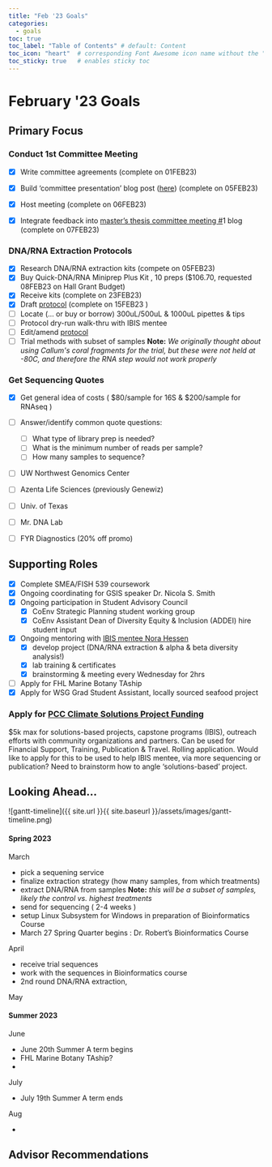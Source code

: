 ```yaml
---
title: "Feb '23 Goals"
categories:
  - goals 
toc: true
toc_label: "Table of Contents" # default: Content
toc_icon: "heart"  # corresponding Font Awesome icon name without the "fa" prefix
toc_sticky: true   # enables sticky toc
---
```


# February '23 Goals

## Primary Focus

### Conduct 1st Committee Meeting

- [x] Write committee agreements (complete on 01FEB23)
- [x] Build ‘committee presentation’ blog post ([here](https://sarahtanja.github.io/lab-book/committee%20meetings/committee-no1/)) (complete on 05FEB23)
- [x] Host meeting (complete on 06FEB23)
- [x] Integrate feedback into [master’s thesis committee meeting #](https://sarahtanja.github.io/lab-book/committee%20meetings/committee-no1/#feedback)1 blog (complete on 07FEB23)


### DNA/RNA Extraction Protocols

- [x]  Research DNA/RNA extraction kits (compete on 05FEB23)
- [x] Buy Quick-DNA/RNA Miniprep Plus Kit , 10 preps ($106.70, requested 08FEB23 on Hall Grant Budget)
- [x] Receive kits (complete on 23FEB23)
- [x] Draft [protocol](https://sarahtanja.github.io/lab-book/protocols/lab/protocol-DNARNAextraction/) (complete on 15FEB23 )
- [ ] Locate (… or buy or borrow) 300uL/500uL & 1000uL pipettes & tips
- [ ] Protocol dry-run walk-thru with IBIS mentee
- [ ] Edit/amend [protocol](https://sarahtanja.github.io/lab-book/protocols/lab/protocol-DNARNAextraction/)
- [ ] Trial methods with subset of samples **Note:** *We originally thought about using Callum's coral fragments for the trial, but these were not held at -80C, and therefore the RNA step would not work properly*

### Get Sequencing Quotes

- [x] Get general idea of costs ( $80/sample for 16S & \$200/sample for RNAseq )
- [ ] Answer/identify common quote questions:
	- [ ] What type of library prep is needed?
	- [ ] What is the minimum number of reads per sample?
	- [ ] How many samples to sequence?

- [ ] UW Northwest Genomics Center
- [ ] Azenta Life Sciences (previously Genewiz)
- [ ] Univ. of Texas
- [ ] Mr. DNA Lab
- [ ] FYR Diagnostics (20% off promo)



## Supporting Roles

- [x] Complete SMEA/FISH 539 coursework
- [x] Ongoing coordinating for GSIS speaker Dr. Nicola S. Smith
- [x] Ongoing participation in Student Advisory Council 
  - [x] CoEnv Strategic Planning student working group
  - [x]  CoEnv Assistant Dean of Diversity Equity & Inclusion (ADDEI) hire student input
- [x] Ongoing mentoring with [IBIS mentee Nora Hessen](https://github.com/norahess/ibis)
  - [x] develop project (DNA/RNA extraction & alpha & beta diversity analysis!)
  - [x] lab training & certificates
  - [x] brainstorming & meeting every Wednesday for 2hrs 

- [ ] Apply for FHL Marine Botany TAship
- [x] Apply for WSG Grad Student Assistant, locally sourced seafood project

### Apply for [PCC Climate Solutions Project Funding](https://pcc.uw.edu/research/funding-opportunities/)

$5k max for solutions-based projects, capstone programs (IBIS), outreach efforts with community organizations and partners. Can be used for Financial Support, Training, Publication & Travel. Rolling application. Would like to apply for this to be used to help IBIS mentee, via more sequencing or publication? Need to brainstorm how to angle ‘solutions-based’ project.

## Looking Ahead...

![gantt-timeline]({{ site.url }}{{ site.baseurl }}/assets/images/gantt-timeline.png)

#### Spring 2023

March
- pick a sequening service 
- finalize extraction strategy (how many samples, from which treatments)
- extract DNA/RNA from samples **Note:** *this will be a subset of samples, likely the control vs. highest treatments*
- send for sequencing ( 2-4 weeks )
- setup Linux Subsystem for Windows in preparation of Bioinformatics Course
- March 27 Spring Quarter begins : Dr. Robert’s Bioinformatics Course

April 
- receive trial sequences
- work with the sequences in Bioinformatics course
- 2nd round DNA/RNA extraction, 

May



#### Summer 2023

June

- June 20th Summer A term begins
- FHL Marine Botany TAship?
- 

July

- July 19th Summer A term ends

Aug

- 

## Advisor Recommendations






